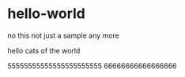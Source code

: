 # hello-world
no this not just a sample any more

hello cats of the world

55555555555555555555555
66666666666666666
